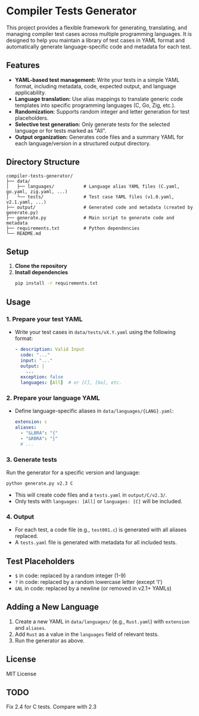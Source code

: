 # Compiler Tests Generator

This project provides a flexible framework for generating, translating, and managing compiler test cases across multiple programming languages. It is designed to help you maintain a library of test cases in YAML format and automatically generate language-specific code and metadata for each test.

## Features
- **YAML-based test management:** Write your tests in a simple YAML format, including metadata, code, expected output, and language applicability.
- **Language translation:** Use alias mappings to translate generic code templates into specific programming languages (C, Go, Zig, etc.).
- **Randomization:** Supports random integer and letter generation for test placeholders.
- **Selective test generation:** Only generate tests for the selected language or for tests marked as "All".
- **Output organization:** Generates code files and a summary YAML for each language/version in a structured output directory.

## Directory Structure
```
compiler-tests-generator/
├── data/
│   ├── languages/           # Language alias YAML files (C.yaml, go.yaml, zig.yaml, ...)
│   └── tests/               # Test case YAML files (v1.0.yaml, v2.1.yaml, ...)
├── output/                  # Generated code and metadata (created by generate.py)
├── generate.py              # Main script to generate code and metadata
├── requirements.txt         # Python dependencies
└── README.md
```

## Setup
1. **Clone the repository**
2. **Install dependencies**
   ```bash
   pip install -r requirements.txt
   ```

## Usage
### 1. Prepare your test YAML
- Write your test cases in `data/tests/vX.Y.yaml` using the following format:
  ```yaml
  - description: Valid Input
    code: "..."
    input: "..."
    output: |
      ...
    exception: false
    languages: [All]  # or [C], [Go], etc.
  ```

### 2. Prepare your language YAML
- Define language-specific aliases in `data/languages/{LANG}.yaml`:
  ```yaml
  extension: c
  aliases:
    - "&LBRA": "{"
    - "&RBRA": "}"
    # ...
  ```

### 3. Generate tests
Run the generator for a specific version and language:
```bash
python generate.py v2.3 C
```
- This will create code files and a `tests.yaml` in `output/C/v2.3/`.
- Only tests with `languages: [All]` or `languages: [C]` will be included.

### 4. Output
- For each test, a code file (e.g., `test001.c`) is generated with all aliases replaced.
- A `tests.yaml` file is generated with metadata for all included tests.

## Test Placeholders
- `$` in code: replaced by a random integer (1-9)
- `?` in code: replaced by a random lowercase letter (except 'l')
- `&NL` in code: replaced by a newline (or removed in v2.1+ YAMLs)

## Adding a New Language
1. Create a new YAML in `data/languages/` (e.g., `Rust.yaml`) with `extension` and `aliases`.
2. Add `Rust` as a value in the `languages` field of relevant tests.
3. Run the generator as above.

## License
MIT License

## TODO
Fix 2.4 for C tests. Compare with 2.3